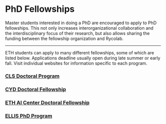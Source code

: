 # PhD Fellowships

Master students interested in doing a PhD are encouraged to apply to PhD fellowships. This not only increases interorganizational collaboration and the interdisciplinary focus of their research, but also allows sharing the funding between the fellowship organization and Rycolab.

---

ETH students can apply to many different fellowships, some of which are listed below. Applications deadline usually open during late summer or early fall. Visit individual websites for information specific to each program.

### [CLS Doctoral Program](https://learning-systems.org/basics)

### [CYD Doctoral Fellowship](https://www.epfl.ch/research/funding/epfl-programmes/cyd/cyd-phd/)

### [ETH AI Center Doctoral Fellowship](https://ai.ethz.ch/education/phd-and-postdoc-programs/phd-fellowships.html)

### [ELLIS PhD Program](https://ellis.eu/phd-postdoc)
